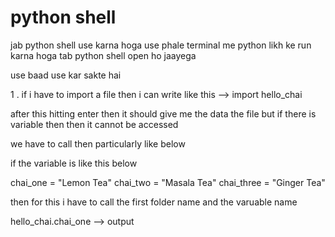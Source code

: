# python shell 

jab python shell use karna hoga use phale terminal me python likh ke run karna hoga tab python shell open ho jaayega 

use baad use kar sakte hai 

1 . if i have to import a file then i can write like this --> import hello_chai

after this hitting enter then it should give me the data the file but if there is variable then then it cannot be accessed 

we have to call then particularly like below

if the variable is like this below

chai_one = "Lemon Tea"
chai_two = "Masala Tea"
chai_three = "Ginger Tea"

then for this i have to call the first folder name and the varuable name 

hello_chai.chai_one --> output


